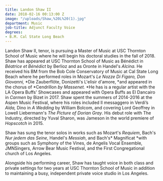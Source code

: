 ```yaml
---
title: Landon Shaw II
date: 2018-02-16 00:13:00 Z
image: "/uploads/Shaw,%20L%20(1).jpg"
department: Music
job-title: Adjunct Faculty Voice
degrees:
- B.M. Cal State Long Beach
---
```


Landon Shaw II, tenor, is pursuing a Master of Music at USC Thornton School of Music where he will begin his doctoral studies in the fall of 2018. Shaw has appeared at USC Thornton School of Music as Bénédict in *Béatrice et Bénédict* by Berlioz and as Oronte in Handel's *Alcina.* He received his BM from the Bob Cole Conservatory of Music at Cal State Long Beach where he performed roles in Mozart's *Le Nozze Di Figaro, Don Giovanni,* *Die Zauberflöte, Donizetti's L'elisir d'amore, *and appeared in the chorus of *Cendrillon *by Massenet.* *He has is a regular artist with the LA Opera Buffs' Showcases and appeared with Opera Buffs as El Dancairo in *Carmen* by Bizet in 2017. Shaw spent the summers of 2014-2016 at the Aspen Music Festival, where his roles included Il messaggero in Verdi’s *Aïda,* Dino in *A Wedding* by William Bolcom, and covering Lord Geoffrey in Lowell Liebermann's *The Picture of Dorian Gray*. His debut role with The Industry, directed by Yuval Sharon, was Jameson in the world premiere of *Hopscotch* in 2015.

Shaw has sung the tenor solos in works such as Mozart's *Requiem*, Bach's *Nur jedem das Seine*, Handel's *Messiah*, and Bach's* Magnificat *with groups such as Symphony of the Vines, de Angelis Vocal Ensemble, JMNSingers, Arrow Bear Music Festival, and the First Congregational church of Los Angeles.

Alongside his performing career, Shaw has taught voice in both class and private settings for two years at USC Thornton School of Music in addition to maintaining a busy, independent private voice studio in Los Angeles.